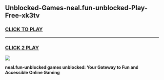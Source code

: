 
## Unblocked-Games-neal.fun-unblocked-Play-Free-xk3tv
<h3>
<a href="https://premium76.site?title=neal.fun-unblocked&ref=09A">CLICK TO PLAY</a></h3>
<hr>

<h3>
<a href="https://premium76.site?title=neal.fun-unblocked&ref=09A">CLICK 2 PLAY</a>
  
</h3>

<a href="https://premium76.site?title=neal.fun-unblocked&ref=09A"><img src="https://clearcache.store/games.png"></a>


**neal.fun-unblocked games unblocked: Your Gateway to Fun and Accessible Online Gaming**
